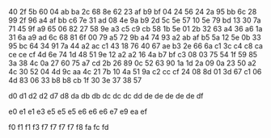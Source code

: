 40
2f  5b
60
04	ab	ba
2c
68  8e
62
23	af	b9	bf
04
24	56
24
2a	95  bb
6c
28  99
2f
96  a4	af  bb	c6
7e
31  ad
08
4e  9a	b9
2d
5c  5e
57
10	5e  79	bd
13
30  7a
71
45	9f  a9
65
06  82
27
58	9e	a3  c5	c9	cb
58
1b	5e
01
2b	32  63
a4
36	a6
1a
31	6a	a9	ad
6c
68  81
6f
00	79	a5
72
9b	a4
74
93	a2  ab	af	b5
5a
12  5e
0b
33	95  bc
64
34  91
7a
44	a2	ac  c1
43
18  76
40
67	ae	b3
2e
66  6a
c1
3c	c4  c8	ca	ce	ce	cf
4d
6e	74
1d
48	51  9e
12
a2	a2
16
4a	b7	bf	c3
08
03  75
54
1f  59	85
3a
38	4c
0a
27	60  75  a7	cd
2b
26  89
0c
52	63  90
1a
1d  2a
09
0a	23	50	a2
4c
30	52
04
4d	9c	aa
4c
21	7b
10
4a	51	9a	c2	cc	cf
24
08  8d
01
3d	67  c1
06
4d	83
06
33	b8	b8	cb
1f
30  3e
37
38	57

d0
d1
d2  d2
d7
d8
da
db	db
dc	dc	dc
dd
de	de	de	de	de
df

e0
e1	e1
e3
e5	e5	e5
e6	e6  e6
e7
e9
ea
ef

f0
f1	f1
f3
f7	f7  f7	f7
f8
fa
fc
fd
